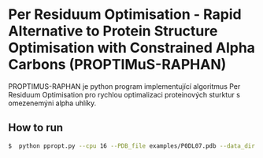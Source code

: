 # Per Residuum Optimisation - Rapid Alternative to Protein Structure Optimisation with Constrained Alpha Carbons (PROPTIMuS-RAPHAN)

PROPTIMUS-RAPHAN je python program implementující algoritmus Per Residuum Optimisation pro rychlou optimalizaci proteinových sturktur s omezenemýni alpha uhlíky. 

## How to run

```bash
$  python ppropt.py --cpu 16 --PDB_file examples/P0DL07.pdb --data_dir PODL07_test --run_full_xtb_optimisation
```


